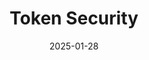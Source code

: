 ---  
layout: startup_page  
title: "Token Security"  
id: "token.security"  
permalink: "/tokensecuritytoken.security01282025/"  
website: "https://www.token.security/"  
funding_round: "Series A"  
funding_amount: "$20M"  
investors: "Notable Capital, TLV Partners, Palo Alto Networks, CrowdStrike, Check Point, Venafi"  
about: "Token Security helps organizations discover, manage, and secure non-human identities across their infrastructure. Its platform integrates with existing identity providers to map machine credentials, pinpoint responsible parties, and ensure swift remediation of security issues. This improves security while maintaining development speed."  
markets: "Cybersecurity, Network Security, Privacy"  
hq: "Tel Aviv, Tel Aviv District, Israel"  
founded_year: "2023"  
linkedin: "https://www.linkedin.com/company/token-security/"  
twitter: "https://twitter.com/TheTokenSec"  
instagram: ""  
facebook: ""  
crunchbase: "https://www.crunchbase.com/organization/token-security"  
pitchbook: "https://pitchbook.com/profiles/company/597198-97"  

date_display: "28-Jan-2025"  
date: "2025-01-28"

# SEO Optimization  
meta_title: "Token Security - Series A Funding ($20M)"  
meta_description: "Token Security, Token Security helps organizations discover, manage, and secure non-human identities across their infrastructure. Its platform integrates with existin..."  
meta_keywords: "Token Security, Cybersecurity, Network Security, Privacy, Series A funding"  
canonical_url: "https://startup.projectstartups.com/tokensecuritytoken.security01282025/"  
---